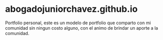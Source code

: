 # abogadojuniorchavez.github.io
Portfolio personal, este es un modelo de portfolio que comparto con mi comunidad sin ningun costo alguno, con el animo de brindar un aporte a la comunidad.

